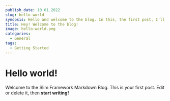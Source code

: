 ```yaml
---
publish_date: 10.01.2022
slug: hello-world
synopsis: Hello and welcome to the blog. In this, the first post, I'll step you through what the blog is about and all the awesome things you're going to learn about by reading it.
title: Hey! Welcome to the blog!
image: hello-world.png
categories:
  - General
tags:
  - Getting Started
---
```

# Hello world!
Welcome to the Slim Framework Markdown Blog. This is your first post. Edit or delete it, then **start writing!**
